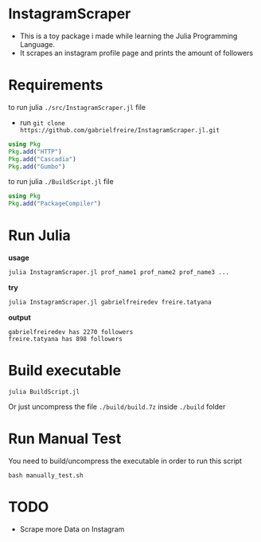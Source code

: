 # InstagramScraper

- This is a toy package i made while learning the Julia Programming Language.
- It scrapes an instagram profile page and prints the amount of followers

# Requirements
to run julia `./src/InstagramScraper.jl` file
- run `git clone https://github.com/gabrielfreire/InstagramScraper.jl.git`
```julia
using Pkg
Pkg.add("HTTP")
Pkg.add("Cascadia")
Pkg.add("Gumbo")
```
to run julia `./BuildScript.jl` file
```julia
using Pkg
Pkg.add("PackageCompiler")
```
# Run Julia
**usage**
```bash
julia InstagramScraper.jl prof_name1 prof_name2 prof_name3 ...
```
**try**
```bash
julia InstagramScraper.jl gabrielfreiredev freire.tatyana
```
**output**
```
gabrielfreiredev has 2270 followers
freire.tatyana has 898 followers
```

# Build executable
```shell
julia BuildScript.jl
```
Or just uncompress the file `./build/build.7z` inside `./build` folder

# Run Manual Test
You need to build/uncompress the executable in order to run this script
```shell
bash manually_test.sh
```

# TODO
- Scrape more Data on Instagram